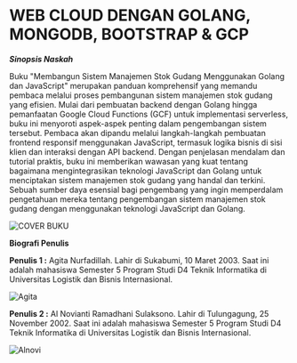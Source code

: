 # WEB CLOUD DENGAN GOLANG, MONGODB, BOOTSTRAP & GCP

**_Sinopsis Naskah_**

Buku "Membangun Sistem Manajemen Stok Gudang Menggunakan Golang dan JavaScript" merupakan panduan komprehensif yang memandu pembaca melalui proses pembangunan sistem manajemen stok gudang yang efisien. Mulai dari pembuatan backend dengan Golang hingga pemanfaatan Google Cloud Functions (GCF) untuk implementasi serverless, buku ini menyoroti aspek-aspek penting dalam pengembangan sistem tersebut. Pembaca akan dipandu melalui langkah-langkah pembuatan frontend responsif menggunakan JavaScript, termasuk logika bisnis di sisi klien dan interaksi dengan API backend. Dengan penjelasan mendalam dan tutorial praktis, buku ini memberikan wawasan yang kuat tentang bagaimana mengintegrasikan teknologi JavaScript dan Golang untuk menciptakan sistem manajemen stok gudang yang handal dan terkini. Sebuah sumber daya esensial bagi pengembang yang ingin memperdalam pengetahuan mereka tentang pengembangan sistem manajemen stok gudang dengan menggunakan teknologi JavaScript dan Golang.

![COVER BUKU](https://github.com/warehousemanagement88/bukpedp3_stocksynergy/assets/147298795/279c82b0-880d-4d5f-b4ed-d47f71916c36)

**Biografi Penulis**

**Penulis 1 :** Agita Nurfadillah. Lahir di Sukabumi, 10 Maret 2003. Saat ini adalah mahasiswa Semester 5 Program Studi D4 Teknik Informatika di Universitas Logistik dan Bisnis Internasional.

![Agita](https://github.com/warehousemanagement88/bukpedp3_stocksynergy/assets/147298795/5a0432a6-b908-4499-bfcd-3e75f913cf96)

**Penulis 2 :** Al Novianti Ramadhani Sulaksono. Lahir di Tulungagung, 25 November 2002. Saat ini adalah mahasiswa Semester 5 Program Studi D4 Teknik Informatika di Universitas Logistik dan Bisnis Internasional.

![Alnovi](https://github.com/warehousemanagement88/bukpedp3_stocksynergy/assets/147298795/13b298c2-f30a-44d8-859f-de54ef81f8a8)

